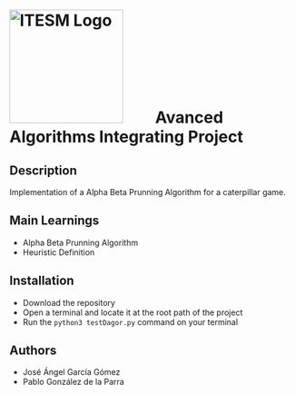 #  <img src="https://libreria-ditesa.com/media/catalog/category/pngwing.com.png" alt="ITESM Logo" style="float: center; margin-right: 50px;" width="200"/> Avanced Algorithms Integrating Project 

## Description
Implementation of a Alpha Beta Prunning Algorithm for a caterpillar game.

## Main Learnings 
* Alpha Beta Prunning Algorithm
* Heuristic Definition

## Installation
* Download the repository
* Open a terminal and locate it at the root path of the project
* Run the <code>python3 testDagor.py</code> command on your terminal

## Authors
 * José Ángel García Gómez
 * Pablo González de la Parra
